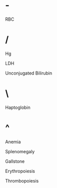 # -

RBC

# /

Hg

LDH

Unconjugated Bilirubin

# \

Haptoglobin

# ^

Anemia

Splenomegaly

Gallstone

Erythropoiesis

Thrombopoiesis
